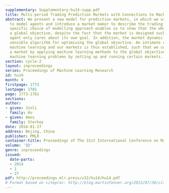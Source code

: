 ```yaml
---
supplementary: Supplementary:hu14-supp.pdf
title: Multi-period Trading Prediction Markets with Connections to Machine Learning
abstract: We present a new model for prediction markets, in which we use risk measures
  to model agents and introduce a market maker to describe the trading process. This
  specific choice of modelling approach enables us to show that the whole market approaches
  a global objective, despite the fact that the market is designed such that each
  agent only cares about its own goal. In addition, the market dynamic provides a
  sensible algorithm for optimising the global objective. An intimate connection between
  machine learning and our markets is thus established, such that we could 1) analyse
  a market by applying machine learning methods to the global objective; and 2) solve
  machine learning problems by setting up and running certain markets.
section: cycle-2
layout: inproceedings
series: Proceedings of Machine Learning Research
id: hu14
month: 0
firstpage: 1773
lastpage: 1781
page: 1773-1781
sections: 
author:
- given: Jinli
  family: Hu
- given: Amos
  family: Storkey
date: 2014-01-27
address: Bejing, China
publisher: PMLR
container-title: Proceedings of The 31st International Conference on Machine Learning
volume: '32'
genre: inproceedings
issued:
  date-parts:
  - 2014
  - 1
  - 27
pdf: http://proceedings.mlr.press/v32/hu14/hu14.pdf
# Format based on citeproc: http://blog.martinfenner.org/2013/07/30/citeproc-yaml-for-bibliographies/
---
```

